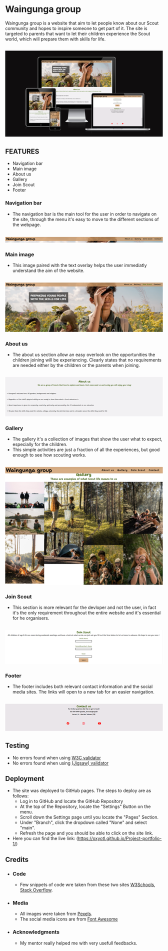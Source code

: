 # Waingunga group

Waingunga group is a website that aim to let people know about our Scout community and hopes to inspire someone to get part of it. The site is targeted to parents that want to let their children experience the Scout world, which will prepare them with skills for life. 
<h2 align="center"><img src="assests/images/screenshot-website.png"></h2>

## FEATURES
 

- Navigation bar
- Main image
- About us
- Gallery
- Join Scout
- Footer


### Navigation bar

- The navigation bar is the main tool for the user in order to navigate on the site, through the menu it's easy to move to the different sections of the webpage.
<h2 align="center"><img src="assests/images/navigation-bar.png"></h2>



### Main image

- This image paired with the text overlay helps the user immediatly understand the aim of the website.
<h2 align="center"><img src="assests/images/main-image.png"></h2>

### About us

- The about us section allow an easy overlook on the opportunities the children joining will be experiencing.
Clearly states that no requirements are needed either by the children or the parents when joining.
<h2 align="center"><img src="assests/images/about-us.png"></h2>

### Gallery

- The gallery it's a collection of images that show the user what to expect, especially for the children.
- This simple activities are just a fraction of all the experiences, but good enough to see how scouting works.
<h2 align="center"><img src="assests/images/gallery.png"></h2>

### Join Scout

- This section is more relevant for the devloper and not the user, in fact it's the only requirement throughout the entire website and it's essential for he organisers.
<h2 align="center"><img src="assests/images/form.png"></h2>

### Footer

- The footer includes both relevant contact information and the social media sites. The links will open to a new tab 
 for an easier navigation.
<h2 align="center"><img src="assests/images/contact-us.png"></h2>

## Testing 

- No errors found when using [W3C validator](https://validator.w3.org) 
- No errors found when using [(Jigsaw) validator](https://jigsaw.w3.org/css-validator/)


## Deployment
- The site was deployed to GitHub pages. The steps to deploy are as follows:
    - Log in to GitHub and locate the GitHub Repository
    - At the top of the Repository, locate the "Settings" Button on the menu.
    - Scroll down the Settings page until you locate the "Pages" Section.
    - Under "Branch", click the dropdown called "None" and select "main".
    - Refresh the page and you should be able to click on the site link.
- Here you can find the live link: (https://oxyotl.github.io/Project-portfolio-1/)


## Credits
- ### Code
    - Few snippets of code wre taken from these two sites [W3Schools](https://www.w3schools.com/default.asp#gsc.tab=0&gsc.q=screen%20scale), [Stack Overflow](https://stackoverflow.com/).
- ### Media 
    - All images were taken from [Pexels](https://www.pexels.com/it-it/).
    - The social media icons are from [Font Awesome](https://fontawesome.com/)
- ### Acknowledgments
    - My mentor really helped me with very usefull feedbacks.